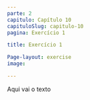 ```yaml
---
parte: 2
capitulo: Capítulo 10
capituloSlug: capitulo-10
pagina: Exercício 1

title: Exercício 1

Page-layout: exercise
image:

---
```


Aqui vai o texto
